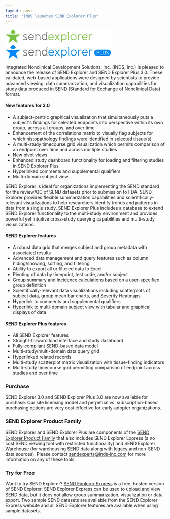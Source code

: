 ```yaml
---
layout: post
title: "INDS launches SEND Explorer Plus"
---
```



![se-small](/assets/images/se-small.jpg)
![se-plus-small](/assets/images/se-plus-small.jpg)

Integrated Nonclinical Development Solutions, Inc. (INDS, Inc.) is pleased to
announce the release of SEND Explorer and SEND Explorer Plus 3.0. These
validated, web-based applications were designed by scientists to provide
advanced viewing, data summarization, and visualization capabilities for study
data produced in SEND (Standard for Exchange of Nonclinical Data) format.

#### New features for 3.0

-   A subject-centric graphical visualization that simultaneously puts a
    subject's findings for selected endpoints into perspective within its own
    group, across all groups, and over time
-   Enhancement of the correlations matrix to visually flag subjects for which
    histopathology findings were identified in selected tissue(s)
-   A multi-study timecourse grid visualization which permits comparison of an
    endpoint over time and across multiple studies
-   New pivot views
-   Enhanced study dashboard functionality for loading and filtering studies in
    SEND Explorer Plus
-   Hyperlinked comments and supplemental qualifiers
-   Multi-domain subject view

SEND Explorer is ideal for organizations implementing the SEND standard for the
review/QC of SEND datasets prior to submission to FDA. SEND Explorer provides
flexible summarization capabilities and scientifically-relevant visualizations
to help researchers identify trends and patterns in data from a single
study. SEND Explorer Plus includes a database to extend SEND Explorer
functionality to the multi-study environment and provides powerful yet intuitive
cross-study querying capabilities and multi-study visualizations.

#### SEND Explorer features

-   A robust data grid that merges subject and group metadata with associated
    results
-   Advanced data management and query features such as column hiding/showing,
    sorting, and filtering
-   Ability to export all or filtered data to Excel
-   Pivoting of data by timepoint, test code, and/or subject
-   Group summary and incidence calculations based on a user-specified group
    definition
-   Scientifically-relevant data visualizations including scatterplots of
    subject data, group mean bar charts, and Severity Heatmaps
-   Hyperlink to comments and supplemental qualifiers
-   Hyperlink to multi-domain subject view with tabular and graphical displays
    of data

#### SEND Explorer Plus features

-   All SEND Explorer features
-   Straight-forward load interface and study dashboard
-   Fully-compliant SEND-based data model
-   Multi-study/multi-domain data query grid
-   Hyperlinked related records
-   Multi-study scatterplot matrix visualization with tissue-finding indicators
-   Multi-study timecourse grid permitting comparison of endpoint across studies
    and over time

### Purchase

SEND Explorer 3.0 and SEND Explorer Plus 3.0 are now available for purchase. Our
site licensing model and perpetual vs. subscription-based purchasing options are
very cost effective for early-adopter organizations.

### SEND Explorer Product Family

SEND Explorer and SEND Explorer Plus are components of the [SEND Explorer
Product Family](/sendexplorer-product-family) that also includes SEND Explorer
Express (a no cost SEND viewing tool with restricted functionality) and SEND
Explorer Warehouse (for warehousing SEND data along with legacy and non-SEND
data sources). Please contact <sendexperts@inds-inc.com> for more information on
any of these tools.

### Try for Free

Want to try SEND Explorer? [SEND Explorer
Express](http://www.sendexplorer.com/) is a free, hosted version of SEND
Explorer. SEND Explorer Express can be used to upload and view SEND data, but it
does not allow group summarization, visualization or data export. Two sample
SEND datasets are available from the SEND Explorer Express website and all SEND
Explorer features are available when using sample datasets.
